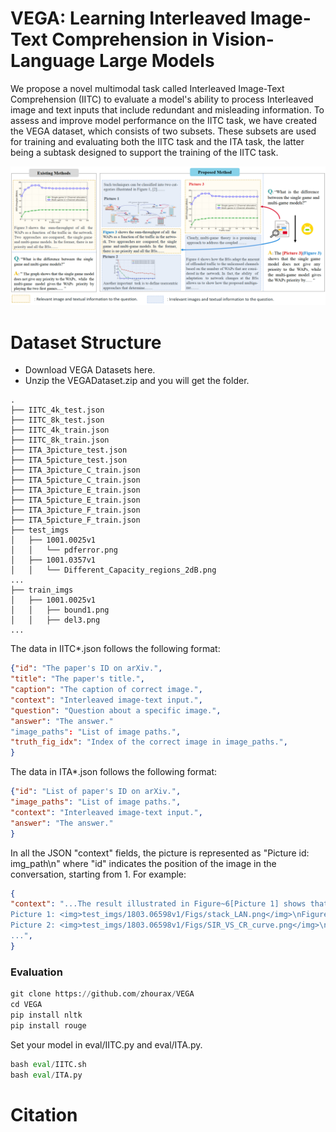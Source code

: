 # VEGA: Learning Interleaved Image-Text Comprehension in Vision-Language Large Models

We propose a novel multimodal task called Interleaved Image-Text Comprehension (IITC) to evaluate a model's ability to process Interleaved image and text inputs that include redundant and misleading information. To assess and improve model performance on the IITC task, we have created the VEGA dataset, which consists of two subsets. These subsets are used for training and evaluating both the IITC task and the ITA task, the latter being a subtask designed to support the training of the IITC task.

![](assets/intro1.png)

# Dataset Structure

- Download VEGA Datasets here.
- Unzip the VEGADataset.zip and you will get the folder.

```
.
├── IITC_4k_test.json
├── IITC_8k_test.json
├── IITC_4k_train.json
├── IITC_8k_train.json
├── ITA_3picture_test.json
├── ITA_5picture_test.json
├── ITA_3picture_C_train.json
├── ITA_5picture_C_train.json
├── ITA_3picture_E_train.json
├── ITA_5picture_E_train.json
├── ITA_3picture_F_train.json
├── ITA_5picture_F_train.json
├── test_imgs
│   ├── 1001.0025v1
│   │   └── pdferror.png
│   ├── 1001.0357v1
│   │   └── Different_Capacity_regions_2dB.png
...
├── train_imgs
│   ├── 1001.0025v1
│   │   ├── bound1.png
│   │   ├── del3.png
...
```

The data in IITC*.json follows the following format:

```json
{"id": "The paper's ID on arXiv.", 
"title": "The paper's title.", 
"caption": "The caption of correct image.",
"context": "Interleaved image-text input.",
"question": "Question about a specific image.", 
"answer": "The answer."
"image_paths": "List of image paths.",
"truth_fig_idx": "Index of the correct image in image_paths.", 
}
```

The data in ITA*.json follows the following format:

```json
{"id": "List of paper's ID on arXiv.", 
"image_paths": "List of image paths.", 
"context": "Interleaved image-text input.", 
"answer": "The answer."
}
```

In all the JSON "context" fields, the picture is represented as "Picture id: <img>img_path</img>\n" where "id" indicates the position of the image in the conversation, starting from 1. For example:

```json
{
"context": "...The result illustrated in Figure~6[Picture 1] shows that the proposed network extracting patches features separately performs significantly better than previous methods extracting patches feature together.\n
Picture 1: <img>test_imgs/1803.06598v1/Figs/stack_LAN.png</img>\nFigure. 6
Picture 2: <img>test_imgs/1803.06598v1/Figs/SIR_VS_CR_curve.png</img>\nFigure. 7
...", 
}
```

### Evaluation

```python
git clone https://github.com/zhourax/VEGA
cd VEGA
pip install nltk
pip install rouge
```

Set your model in eval/IITC.py and eval/ITA.py.

```python
bash eval/IITC.sh
bash eval/ITA.py
```

# Citation
